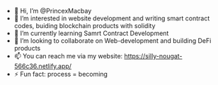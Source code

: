 - 👋 Hi, I’m @PrincexMacbay
- 👀 I’m interested in website development and writing smart contract codes, buiding blockchain products with solidity
- 🌱 I’m currently learning Samrt Contract Development
- 💞️ I’m looking to collaborate on Web-development and building DeFi products
- 📫 You can reach me via my website: https://silly-nougat-566c36.netlify.app/
- ⚡ Fun fact: process = becoming

<!---
PrincexMacbay/PrincexMacbay is a ✨ special ✨ repository because its `README.md` (this file) appears on your GitHub profile.
You can click the Preview link to take a look at your changes.
--->
